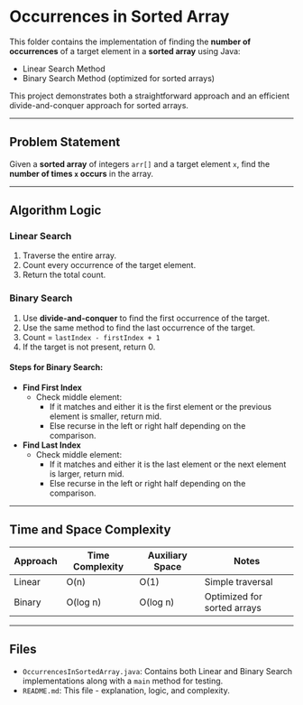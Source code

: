 # Occurrences in Sorted Array

This folder contains the implementation of finding the **number of occurrences** of a target element in a **sorted array** using Java:

- Linear Search Method
- Binary Search Method (optimized for sorted arrays)

This project demonstrates both a straightforward approach and an efficient divide-and-conquer approach for sorted arrays.

---

## Problem Statement

Given a **sorted array** of integers `arr[]` and a target element `x`, find the **number of times `x` occurs** in the array.

---

## Algorithm Logic

### Linear Search
1. Traverse the entire array.
2. Count every occurrence of the target element.
3. Return the total count.

### Binary Search
1. Use **divide-and-conquer** to find the first occurrence of the target.
2. Use the same method to find the last occurrence of the target.
3. Count = `lastIndex - firstIndex + 1`
4. If the target is not present, return 0.

#### Steps for Binary Search:
- **Find First Index**
  - Check middle element:
    - If it matches and either it is the first element or the previous element is smaller, return mid.
    - Else recurse in the left or right half depending on the comparison.
- **Find Last Index**
  - Check middle element:
    - If it matches and either it is the last element or the next element is larger, return mid.
    - Else recurse in the left or right half depending on the comparison.

---

## Time and Space Complexity

| Approach     | Time Complexity | Auxiliary Space | Notes                              |
|--------------|----------------|----------------|-----------------------------------|
| Linear       | O(n)           | O(1)           | Simple traversal                  |
| Binary       | O(log n)       | O(log n)       | Optimized for sorted arrays       |

---

## Files

- `OccurrencesInSortedArray.java`: Contains both Linear and Binary Search implementations along with a `main` method for testing.
- `README.md`: This file - explanation, logic, and complexity.
